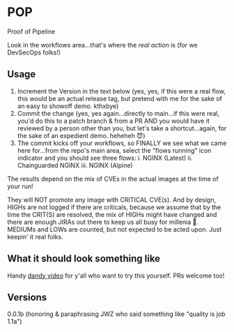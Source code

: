 # POP
Proof of Pipeline

Look in the workflows area...that's where the *real action* is (for we DevSecOps folks!)

## Usage
1. Increment the Version in the text below (yes, yes, if this were a real flow, this would be an actual release tag, but pretend with me for the sake of an easy to showoff demo. kthxbye)
2. Commit the change (yes, yes again...directly to main...if this were real, you'd do this to a patch branch & from a PR AND you would have it reviewed by a person other than you, but let's take a shortcut...again, for the sake of an expedient demo. heheheh 😈)
3. The commit kicks off your workflows, so FINALLY we see what we came here for...from the repo's main area, select the "flows running" icon indicator and you should see three flows:
   i. NGINX (Latest)
   ii. Chainguarded NGINX
   iii. NGINX (Alpine)

The results depend on the mix of CVEs in the actual images at the time of your run!

They will NOT promote any image with CRITICAL CVE(s). And by design, HIGHs are not logged if there are criticals, because we assume that by the time the CRIT(S) are resolved, the mix of HIGHs might have changed and there are enough JIRAs out there to keep us all busy for millenia 😬. MEDIUMs and LOWs are counted, but not expected to be acted upon. Just keepin' it real folks.

## What it should look something like
Handy [dandy video](https://share.cleanshot.com/GvThjHwv) for y'all who want to try this yourself. PRs welcome too!

## Versions
0.0.1b (honoring & paraphrasing JWZ who said something like "quality is job 1.1a")
